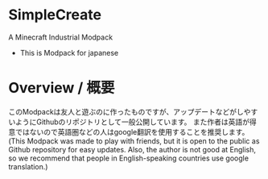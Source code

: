 # SimpleCreate
A Minecraft Industrial Modpack
* This is Modpack for japanese

# Overview / 概要
このModpackは友人と遊ぶのに作ったものですが、アップデートなどがしやすいようにGithubのリポジトリとして一般公開しています。
また作者は英語が得意ではないので英語圏などの人はgoogle翻訳を使用することを推奨します。(This Modpack was made to play with friends, but it is open to the public as Github repository for easy updates. Also, the author is not good at English, so we recommend that people in English-speaking countries use google translation.)
